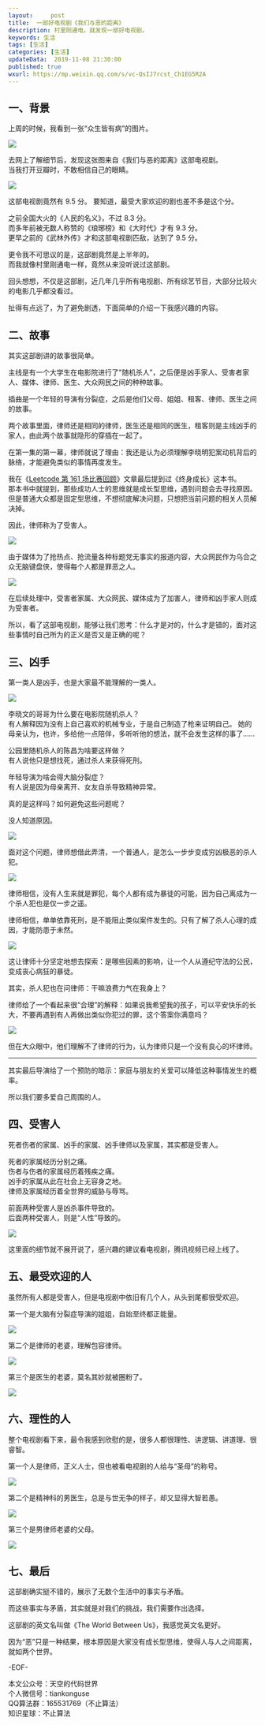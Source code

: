 ```yaml
---   
layout:     post  
title:  一部好电视剧《我们与恶的距离》
description: 村里刚通电，就发现一部好电视剧。  
keywords: 生活  
tags: [生活]    
categories: [生活]  
updateData:  2019-11-08 21:30:00  
published: true  
wxurl: https://mp.weixin.qq.com/s/vc-QsIJ7rcst_Ch1EG5R2A  
---  
```



## 一、背景  


上周的时候，我看到一张“众生皆有病”的图片。  


![](http://res.tiankonguse.com/images/2019/11/08/001.png)


去网上了解细节后，发现这张图来自《我们与恶的距离》这部电视剧。  
当我打开豆瓣时，不敢相信自己的眼睛。  


![](http://res.tiankonguse.com/images/2019/11/08/002.png)


这部电视剧竟然有 9.5 分。
要知道，最受大家欢迎的剧也差不多是这个分。  


之前全国大火的《人民的名义》，不过 8.3 分。  
而多年前被无数人称赞的《琅琊榜》和《大时代》才有 9.3 分。  
更早之前的《武林外传》才和这部电视剧匹敌，达到了 9.5 分。  


更令我不可思议的是，这部剧竟然是上半年的。  
而我就像村里刚通电一样，竟然从来没听说过这部剧。  


回头想想，不仅是这部剧，近几年几乎所有电视剧、所有综艺节目，大部分比较火的电影几乎都没看过。  


扯得有点远了，为了避免剧透，下面简单的介绍一下我感兴趣的内容。  


## 二、故事  


其实这部剧讲的故事很简单。  


主线是有一个大学生在电影院进行了"随机杀人”，之后便是凶手家人、受害者家人、媒体、律师、医生、大众网民之间的种种故事。  


插曲是一个年轻的导演有分裂症，之后是他们父母、姐姐、租客、律师、医生之间的故事。  


两个故事里面，律师还是相同的律师，医生还是相同的医生，租客则是主线凶手的家人，由此两个故事就隐形的穿插在一起了。  


在第一集的第一幕，律师就说了理由：我还是认为必须理解李晓明犯案动机背后的脉络，才能避免类似的事情再度发生。  


我在《[Leetcode 第 161 场比赛回顾](https://mp.weixin.qq.com/s/y7PVm34htx1l3QI3Iogwrw)》文章最后提到过《终身成长》这本书。  
那本书中就提到，那些成功人士的思维就是成长型思维，遇到问题会去寻找原因。 
但是普通大众都是固定型思维，不想彻底解决问题，只想把当前问题的相关人员解决掉。  


因此，律师称为了受害人。  


![](http://res.tiankonguse.com/images/2019/11/08/003.gif)


由于媒体为了抢热点、抢流量各种标题党无事实的报道内容，大众网民作为乌合之众无脑键盘侠，使得每个人都是罪恶之人。  


![](http://res.tiankonguse.com/images/2019/11/08/004.png)


在后续处理中，受害者家属、大众网民、媒体成为了加害人，律师和凶手家人则成为受害者。  


所以，看了这部电视剧，能够让我们思考：什么才是对的，什么才是错的，面对这些事情时自己所为的正义是否又是正确的呢？  


## 三、凶手   


第一类人是凶手，也是大家最不能理解的一类人。  


![](http://res.tiankonguse.com/images/2019/11/08/005.png)


李晓文的哥哥为什么要在电影院随机杀人？    
有人解释因为没有上自己喜欢的机械专业，于是自己制造了枪来证明自己。
她的母亲认为，也许，多给他一点陪伴，多听听他的想法，就不会发生这样的事了……  


公园里随机杀人的陈昌为啥要这样做？  
有人说他只是想找死，通过杀人来获得死刑。  


年轻导演为啥会得大脑分裂症？  
有人说是因为母亲离开、女友自杀导致精神异常。  


真的是这样吗？如何避免这些问题呢？  


没人知道原因。  


![](http://res.tiankonguse.com/images/2019/11/08/006.png)


面对这个问题，律师想借此弄清，一个普通人，是怎么一步步变成穷凶极恶的杀人犯。  


![](http://res.tiankonguse.com/images/2019/11/08/007.gif)


律师相信，没有人生来就是罪犯，每个人都有成为暴徒的可能，因为自己离成为一个杀人犯也是仅一步之遥。  


律师相信，单单依靠死刑，是不能阻止类似案件发生的。只有了解了杀人心理的成因，才能防患于未然。  


![](http://res.tiankonguse.com/images/2019/11/08/008.png)


这让律师十分坚定地想去探索：是哪些因素的影响，让一个人从遵纪守法的公民，变成丧心病狂的暴徒。  


其实，杀人犯也在问律师：干嘛浪费力气在我身上？  


律师给了一个看起来很“合理”的解释：如果说我希望我的孩子，可以平安快乐的长大，不要再遇到有人再做出类似你犯过的罪，这个答案你满意吗？  


![](http://res.tiankonguse.com/images/2019/11/08/009.gif)


但在大众眼中，他们理解不了律师的行为，认为律师只是一个没有良心的坏律师。  


--------------------------------------------------------------------------------


其实最后导演给了一个预防的暗示：家庭与朋友的关爱可以降低这种事情发生的概率。  


所以我们要多爱自己周围的人。  


## 四、受害人  


死者伤者的家属、凶手的家属、凶手律师以及家属，其实都是受害人。  


死者的家属经历分别之痛。  
伤者与伤者的家属经历着残疾之痛。  
凶手的家属从此在社会上无容身之地。  
律师及家属经历着全世界的威胁与辱骂。  


前面两种受害人是凶杀事件导致的。  
后面两种受害人，则是“人性”导致的。  


![](http://res.tiankonguse.com/images/2019/11/08/010.png)


这里面的细节就不展开说了，感兴趣的建议看电视剧，腾讯视频已经上线了。  


## 五、最受欢迎的人  


虽然所有人都是受害人，但是电视剧中依旧有几个人，从头到尾都很受欢迎。  


第一个是大脑有分裂症导演的姐姐，自始至终都正能量。  


![](http://res.tiankonguse.com/images/2019/11/08/011.png)


第二个是律师的老婆，理解包容律师。  


![](http://res.tiankonguse.com/images/2019/11/08/012.png)


第三个是医生的老婆，莫名其妙就被圈粉了。  


![](http://res.tiankonguse.com/images/2019/11/08/013.png)


## 六、理性的人  


整个电视剧看下来，最令我感到欣慰的是，很多人都很理性、讲逻辑、讲道理、很睿智。  


第一个人是律师，正义人士，但也被看电视剧的人给与“圣母”的称号。  


![](http://res.tiankonguse.com/images/2019/11/08/014.png)


第二个是精神科的男医生，总是与世无争的样子，却又显得大智若愚。  


![](http://res.tiankonguse.com/images/2019/11/08/015.png)

  
第三个是男律师老婆的父母。  


![](http://res.tiankonguse.com/images/2019/11/08/016.png)


## 七、最后


这部剧确实挺不错的，展示了无数个生活中的事实与矛盾。  


而这些事实与矛盾，其实就是对我们的挑战，我们需要作出选择。  


这部剧的英文名叫做《The World Between Us》，我感觉英文名更好。  


因为“恶”只是一种结果，根本原因是大家没有成长型思维，使得人与人之间距离，就如两个世界。  


-EOF-  


本文公众号：天空的代码世界  
个人微信号：tiankonguse  
QQ算法群：165531769（不止算法）  
知识星球：不止算法  

